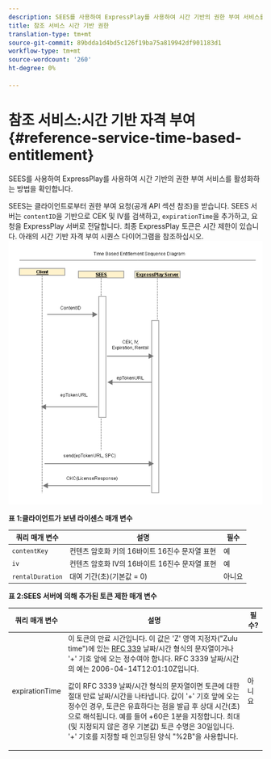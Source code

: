 ```yaml
---
description: SEES를 사용하여 ExpressPlay를 사용하여 시간 기반의 권한 부여 서비스를 활성화하는 방법을 확인합니다.
title: 참조 서비스 시간 기반 권한
translation-type: tm+mt
source-git-commit: 89bdda1d4bd5c126f19ba75a819942df901183d1
workflow-type: tm+mt
source-wordcount: '260'
ht-degree: 0%

---
```



# 참조 서비스:시간 기반 자격 부여 {#reference-service-time-based-entitlement}

SEES를 사용하여 ExpressPlay를 사용하여 시간 기반의 권한 부여 서비스를 활성화하는 방법을 확인합니다.

SEES는 클라이언트로부터 권한 부여 요청(공개 API 섹션 참조)을 받습니다. SEES 서버는 `contentID`을 기반으로 CEK 및 IV를 검색하고, `expirationTime`을 추가하고, 요청을 ExpressPlay 서버로 전달합니다. 최종 ExpressPlay 토큰은 시간 제한이 있습니다. 아래의 시간 기반 자격 부여 시퀀스 다이어그램을 참조하십시오.![](assets/fees-time-based.png)

**표 1:클라이언트가 보낸 라이센스 매개 변수**

| 쿼리 매개 변수 | 설명 | 필수 |
|---|---|---|
| `contentKey` | 컨텐츠 암호화 키의 16바이트 16진수 문자열 표현 | 예 |
| `iv` | 컨텐츠 암호화 IV의 16바이트 16진수 문자열 표현 | 예 |
| `rentalDuration` | 대여 기간(초)(기본값 = 0) | 아니요 |

**표 2:SEES 서버에 의해 추가된 토큰 제한 매개 변수**

<table id="table_E979FAD7A61A4832A46667301939FAEB">  
 <thead> 
  <tr> 
   <th class="entry"> 쿼리 매개 변수 </th> 
   <th class="entry"> 설명 </th> 
   <th class="entry"> 필수? </th> 
  </tr> 
 </thead>
 <tbody> 
  <tr> 
   <td><span class="codeph"> expirationTime</span> </td> 
   <td>이 토큰의 만료 시간입니다. 이 값은 'Z' 영역 지정자("Zulu time")에 있는 <a href="https://www.ietf.org/rfc/rfc3339.txt" format="html" type="external"> RFC 339</a> 날짜/시간 형식의 문자열이거나 '+' 기호 앞에 오는 정수여야 합니다. RFC 3339 날짜/시간의 예는 <span class="codeph"> 2006-04-14T12:01:10Z</span>입니다. <p>값이 RFC 3339 날짜/시간 형식의 문자열이면 토큰에 대한 절대 만료 날짜/시간을 나타냅니다. 값이 '+' 기호 앞에 오는 정수인 경우, 토큰은 유효하다는 점을 발급 후 상대 시간(초)으로 해석됩니다. 예를 들어 <span class="codeph"> +60</span>은 1분을 지정합니다. 최대(및 지정되지 않은 경우 기본값) 토큰 수명은 30일입니다. '+' 기호를 지정할 때 인코딩된 양식 "%2B"을 사용합니다. </p> </td> 
   <td> 아니요 </td> 
  </tr> 
 </tbody> 
</table>

